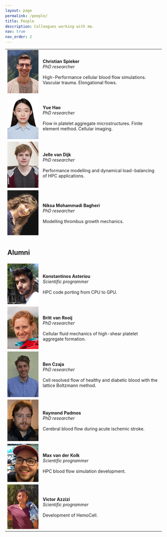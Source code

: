 ```yaml
---
layout: page
permalink: /people/
title: People
description: Colleagues working with me.
nav: true
nav_order: 2
---
```


<table style="border: none;">
  <tr>
    <td style="border: none;">
      <img src="/assets/img/Colleagues_Christian.jpeg" 
        width="120"  
        height="auto" />
    </td>
    <td style="border: none;"><b>Christian Spieker</b><br><i>PhD researcher</i><br><br>High-Performance cellular blood flow simulations. Vascular trauma. Elongational flows.</td>
  </tr>
  <tr>
    <td style="border: none;">
      <img src="/assets/img/Colleagues_Yue.jpg" 
        width="120"  
        height="auto" />
    </td>
    <td style="border: none;"><b>Yue Hao</b><br><i>PhD researcher</i><br><br>Flow in platelet aggregate microstructures. Finite element method. Cellular imaging.</td>
  </tr>
  <tr>
    <td style="border: none;">
      <img src="/assets/img/Colleagues_Jelle.jpg" 
        width="120"  
        height="auto" />
    </td>
    <td style="border: none;"><b>Jelle van Dijk</b><br><i>PhD researcher</i><br><br>Performance modelling and dynamical load-balancing of HPC applications.</td>
  </tr>
  <tr>
    <td style="border: none;">
      <img src="/assets/img/Colleagues_Niksa.jpg" 
        width="120"  
        height="auto" />
    </td>
    <td style="border: none;"><b>Niksa Mohammadi Bagheri</b><br><i>PhD researcher</i><br><br>Modelling thrombus growth mechanics.</td>
  </tr>



  <tr >
    <td style="border: none;">  </td>
  </tr>
  <tr >
    <td style="border: none;"> <h2>Alumni</h2> </td>
  </tr>


  <tr>
    <td style="border: none;">
      <img src="/assets/img/Colleagues_Kostis.jpg" 
        width="120"  
        height="auto" />
    </td>
    <td style="border: none;"><b>Konstantinos Asteriou</b><br><i>Scientific programmer</i><br><br>HPC code porting from CPU to GPU.</td>
  </tr>
  <tr>
    <td style="border: none;">
      <img src="/assets/img/Colleagues_Britt.jpg" 
        width="120"  
        height="auto" />
    </td>
    <td style="border: none;"><b>Britt van Rooij</b><br><i>PhD researcher</i><br><br>Cellular fluid mechanics of high-shear platelet aggregate formation.</td>
  </tr>
  <tr>
    <td style="border: none;">
      <img src="/assets/img/Colleagues_Ben.png" 
        width="120"  
        height="auto" />
    </td>
    <td style="border: none;"><b>Ben Czaja</b><br><i>PhD researcher</i><br><br>Cell resolved flow of healthy and diabetic blood with the lattice Boltzmann method.</td>
  </tr>
  <tr>
    <td style="border: none;">
      <img src="/assets/img/Colleagues_Raymond.jpg" 
        width="120"  
        height="auto" />
    </td>
    <td style="border: none;"><b>Raymond Padmos</b><br><i>PhD researcher</i><br><br>Cerebral blood flow during acute ischemic stroke.</td>
  </tr>
  <tr>
    <td style="border: none;">
      <img src="/assets/img/Colleagues_Max.jpeg" 
        width="120"  
        height="auto" />
    </td>
    <td style="border: none;"><b>Max van der Kolk</b><br><i>Scientific programmer</i><br><br>HPC blood flow simulation development.</td>
  </tr>
  <tr>
    <td style="border: none;">
      <img src="/assets/img/Colleagues_Victor.jpg" 
        width="120"  
        height="auto" />
    </td>
    <td style="border: none;"><b>Victor Azzizi</b><br><i>Scientific programmer</i><br><br>Development of HemoCell.</td>
  </tr>


</table>

